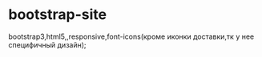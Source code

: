 # bootstrap-site
bootstrap3,html5,,responsive,font-icons(кроме иконки доставки,тк у нее специфичный дизайн);

